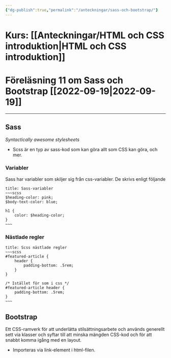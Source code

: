```yaml
---
{"dg-publish":true,"permalink":"/anteckningar/sass-och-bootstrap/"}
---
```


# Kurs: [[Anteckningar/HTML och CSS introduktion\|HTML och CSS introduktion]]
# Föreläsning 11 om Sass och Bootstrap [[2022-09-19\|2022-09-19]]
---

## Sass 
*Syntactically awesome stylesheets* 
- Scss är en typ av sass-kod som kan göra allt som CSS kan göra, och mer.
### Variabler
Sass har variabler som skiljer sig från css-variabler. De skrivs enligt följande
```ad-info
title: Sass-variabler
~~~scss
$heading-color: pink;
$body-text-color: blue;

h1 {
	color: $heading-color;
}
~~~
```
###  Nästlade regler
```ad-info
title: Scss nästlade regler
~~~scss
#featured-article {
	header {
		padding-bottom: .5rem;
	}
}

/* Istället för som i css */
#featured-article header {
	padding-bottom: .5rem;
}
~~~
```
## Bootstrap
Ett CSS-ramverk för att underlätta stilsättningsarbete och används generellt sett via klasser och syftar till att minska mängden CSS-kod och för att snabbt komma igång med en layout.
- Importeras via link-element i html-filen.
